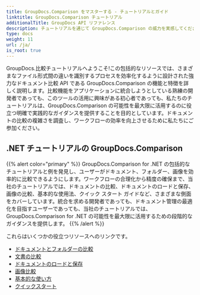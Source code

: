 ```yaml
---
title: GroupDocs.Comparison をマスターする - チュートリアルとガイド
linktitle: GroupDocs.Comparison チュートリアル
additionalTitle: GroupDocs API リファレンス
description: チュートリアルを通じて GroupDocs.Comparison の威力を実感してください。文書を効率的に比較するために、この API を統合して利用する方法を学びます。
type: docs
weight: 11
url: /ja/
is_root: true
---
```


GroupDocs.比較チュートリアルへようこそ!この包括的なリソースでは、さまざまなファイル形式間の違いを識別するプロセスを効率化するように設計された強力なドキュメント比較 API である GroupDocs.Comparison の機能と特徴を詳しく説明します。比較機能をアプリケーションに統合しようとしている熟練の開発者であっても、このツールの活用に興味がある初心者であっても、私たちのチュートリアルは、GroupDocs.Comparison の可能性を最大限に活用するのに役立つ明確で実践的なガイダンスを提供することを目的としています。ドキュメントの比較の複雑さを調査し、ワークフローの効率を向上させるために私たちにご参加ください。

## .NET チュートリアルの GroupDocs.Comparison
{{% alert color="primary" %}}
GroupDocs.Comparison for .NET の包括的なチュートリアルと例を発見し、ユーザーがドキュメント、フォルダー、画像を効率的に比較できるようにします。ワークフローの合理化から精度の確保まで、当社のチュートリアルでは、ドキュメントの比較、ドキュメントのロードと保存、画像の比較、基本的な使用法、クイック スタート ガイドなど、さまざまな側面をカバーしています。統合を求める開発者であっても、ドキュメント管理の最適化を目指すユーザーであっても、当社のチュートリアルでは、GroupDocs.Comparison for .NET の可能性を最大限に活用するための段階的なガイダンスを提供します。
{{% /alert %}}

これらはいくつかの役立つリソースへのリンクです。
 
- [ドキュメントとフォルダーの比較](./net/documents-and-folder-comparison/)
- [文書の比較](./net/document-comparison/)
- [ドキュメントのロードと保存](./net/loading-and-saving-documents/)
- [画像比較](./net/image-comparison/)
- [基本的な使い方](./net/basic-usage/)
- [クイックスタート](./net/quick-start/)

